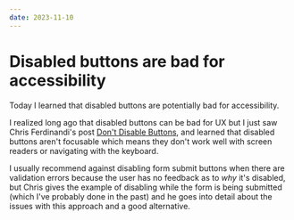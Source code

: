 ```yaml
---
date: 2023-11-10
---
```


# Disabled buttons are bad for accessibility

Today I learned that disabled buttons are potentially bad for accessibility.

I realized long ago that disabled buttons can be bad for UX but I just saw Chris Ferdinandi's post [Don't Disable Buttons](https://gomakethings.com/dont-disable-buttons/), and learned that disabled buttons aren't focusable which means they don't work well with screen readers or navigating with the keyboard.

I usually recommend against disabling form submit buttons when there are validation errors because the user has no feedback as to _why_ it's disabled, but Chris gives the example of disabling while the form is being submitted (which I've probably done in the past) and he goes into detail about the issues with this approach and a good alternative.
